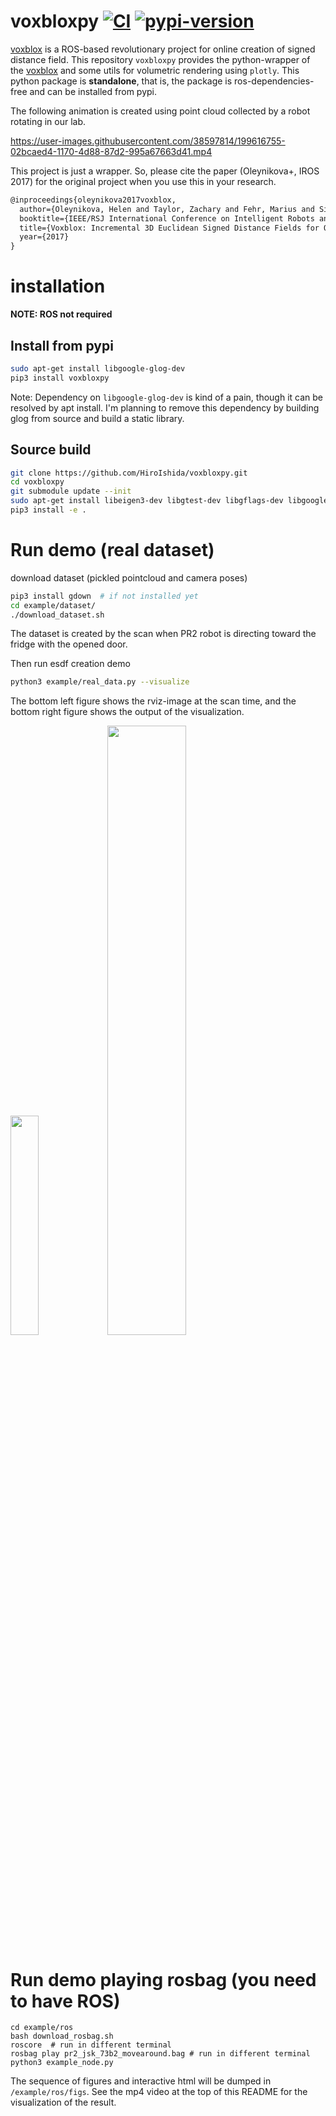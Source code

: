 # voxbloxpy [![CI](https://github.com/HiroIshida/voxbloxpy/actions/workflows/test.yaml/badge.svg)](https://github.com/HiroIshida/voxbloxpy/actions/workflows/test.yaml) [![pypi-version](https://badge.fury.io/py/voxbloxpy.svg)](https://pypi.org/project/voxbloxpy/)

[voxblox](https://github.com/ethz-asl/voxblox) is a ROS-based revolutionary project for online creation of signed distance field. This repository `voxbloxpy` provides the python-wrapper of the [voxblox](https://github.com/ethz-asl/voxblox) and some utils for volumetric rendering using `plotly`. This python package is **standalone**, that is, the package is ros-dependencies-free and can be installed from pypi.

The following animation is created using point cloud collected by a robot rotating in our lab.

https://user-images.githubusercontent.com/38597814/199616755-02bcaed4-1170-4d88-87d2-995a67663d41.mp4

This project is just a wrapper. So, please cite the paper (Oleynikova+, IROS 2017) for the original project when you use this in your research.
```latex
@inproceedings{oleynikova2017voxblox,
  author={Oleynikova, Helen and Taylor, Zachary and Fehr, Marius and Siegwart, Roland and  Nieto, Juan},
  booktitle={IEEE/RSJ International Conference on Intelligent Robots and Systems (IROS)},
  title={Voxblox: Incremental 3D Euclidean Signed Distance Fields for On-Board MAV Planning},
  year={2017}
}
```



# installation
**NOTE: ROS not required**

## Install from pypi
```bash
sudo apt-get install libgoogle-glog-dev
pip3 install voxbloxpy
```
Note: Dependency on `libgoogle-glog-dev` is kind of a pain, though it can be resolved by apt install. I'm planning to remove this dependency by building glog from source and build a static library. 

## Source build
```bash
git clone https://github.com/HiroIshida/voxbloxpy.git
cd voxbloxpy
git submodule update --init
sudo apt-get install libeigen3-dev libgtest-dev libgflags-dev libgoogle-glog-dev libprotobuf-dev protobuf-compiler
pip3 install -e .
```

# Run demo (real dataset)
download dataset (pickled pointcloud and camera poses)
```bash
pip3 install gdown  # if not installed yet
cd example/dataset/
./download_dataset.sh
```
The dataset is created by the scan when PR2 robot is directing toward the fridge with the opened door.


Then run esdf creation demo
```bash
python3 example/real_data.py --visualize
```
The bottom left figure shows the rviz-image at the scan time, and the bottom right figure shows the output of the visualization.

<img src='https://user-images.githubusercontent.com/38597814/199342789-19f91722-3880-417d-b873-e0b735049496.png' width=30%> <img src='https://user-images.githubusercontent.com/38597814/199342783-a4dd2a50-ee56-46e6-ace2-8dcd48d748be.png' width=50%>

# Run demo playing rosbag (you need to have ROS)
```
cd example/ros
bash download_rosbag.sh
roscore  # run in different terminal
rosbag play pr2_jsk_73b2_movearound.bag # run in different terminal
python3 example_node.py
```
The sequence of figures and interactive html will be dumped in `/example/ros/figs`.
See the mp4 video at the top of this README for the visualization of the result.
